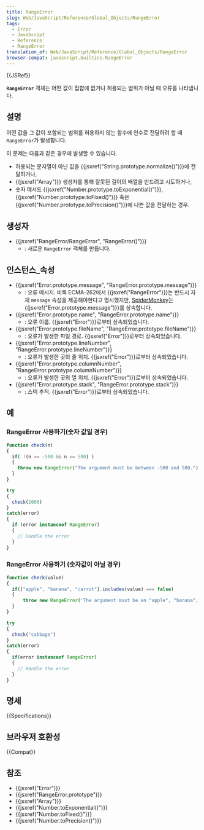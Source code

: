 ```yaml
---
title: RangeError
slug: Web/JavaScript/Reference/Global_Objects/RangeError
tags:
  - Error
  - JavaScript
  - Reference
  - RangeError
translation_of: Web/JavaScript/Reference/Global_Objects/RangeError
browser-compat: javascript.builtins.RangeError
---
```

{{JSRef}}

**`RangeError`** 객체는 어떤 값이 집합에 없거나 허용되는 범위가 아닐 때
오류를 나타냅니다.

## 설명

어떤 값을 그 값이 포함되는 범위를 허용하지 않는 함수에 인수로 전달하려 할 때
`RangeError`가 발생합니다.

이 문제는 다음과 같은 경우에 발생할 수 있습니다.

- 허용되는 문자열이 아닌 값을 {{jsxref("String.prototype.normalize()")}}에 전달하거나,
- {{jsxref("Array")}} 생성자를 통해 잘못된 길이의 배열을 만드려고 시도하거나,
- 숫자 메서드 {{jsxref("Number.prototype.toExponential()")}},
  {{jsxref("Number.prototype.toFixed()")}} 혹은 {{jsxref("Number.prototype.toPrecision()")}}에
  나쁜 값을 전달하는 경우.

## 생성자

- {{jsxref("RangeError/RangeError", "RangeError()")}}
  - : 새로운 `RangeError` 객체를 만듭니다.

## 인스턴스\_속성

- {{jsxref("Error.prototype.message", "RangeError.prototype.message")}}
  - : 오류 메시지. 비록 ECMA-262에서 {{jsxref("RangeError")}}는 반드시 자체
    `message` 속성을 제공해야한다고 명시했지만, [SpiderMonkey](/ko/docs/Mozilla/Projects/SpiderMonkey)는 {{jsxref("Error.prototype.message")}}를 상속합니다.
- {{jsxref("Error.prototype.name", "RangeError.prototype.name")}}
  - : 오류 이름. {{jsxref("Error")}}로부터 상속되었습니다.
- {{jsxref("Error.prototype.fileName", "RangeError.prototype.fileName")}}
  - : 오류가 발생한 파일 경로. {{jsxref("Error")}}로부터 상속되었습니다.
- {{jsxref("Error.prototype.lineNumber", "RangeError.prototype.lineNumber")}}
  - : 오류가 발생한 곳의 줄 위치. {{jsxref("Error")}}로부터 상속되었습니다.
- {{jsxref("Error.prototype.columnNumber", "RangeError.prototype.columnNumber")}}
  - : 오류가 발생한 곳의 열 위치. {{jsxref("Error")}}로부터 상속되었습니다.
- {{jsxref("Error.prototype.stack", "RangeError.prototype.stack")}}
  - : 스택 추적. {{jsxref("Error")}}로부터 상속되었습니다.

## 예

### RangeError 사용하기(숫자 값일 경우)

```js
function check(n)
{
  if( !(n >= -500 && n <= 500) )
  {
    throw new RangeError("The argument must be between -500 and 500.")
  }
}

try
{
  check(2000)
}
catch(error)
{
  if (error instanceof RangeError)
  {
    // Handle the error
  }
}
```

### RangeError 사용하기 (숫자값이 아닐 경우)

```js
function check(value)
{
  if(["apple", "banana", "carrot"].includes(value) === false)
  {
      throw new RangeError('The argument must be an "apple", "banana", or "carrot".')
  }
}

try
{
  check("cabbage")
}
catch(error)
{
  if(error instanceof RangeError)
  {
    // Handle the error
  }
}
```

## 명세

{{Specifications}}

## 브라우저 호환성

{{Compat}}

## 참조

- {{jsxref("Error")}}
- {{jsxref("RangeError.prototype")}}
- {{jsxref("Array")}}
- {{jsxref("Number.toExponential()")}}
- {{jsxref("Number.toFixed()")}}
- {{jsxref("Number.toPrecision()")}}
